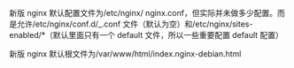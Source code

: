 新版 nginx 默认配置文件为/etc/nginx/ nginx.conf，但实际并未做多少配置。而是允许/etc/nginx/conf.d/\_.conf 文件（默认为空）和/etc/nginx/sites-enabled/\*（默认里面只有一个 default 文件，所以一些重要配置 default 配置）

新版 nginx 默认根文件为/var/www/html/index.nginx-debian.html
